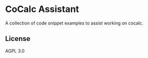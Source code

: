 # CoCalc Assistant

A collection of code snippet examples to assist working on cocalc.

## License

AGPL 3.0
